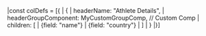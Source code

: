 <framework-specific-section frameworks="javascript,angular,react">
<snippet transform={false}>
|const colDefs = [{
|  {
|    headerName: "Athlete Details",
|    headerGroupComponent: MyCustomGroupComp, // Custom Comp
|    children: [
|      {field: "name"}
|      {field: "country"}
|    ]
|  }
|}]
</snippet>
</framework-specific-section>